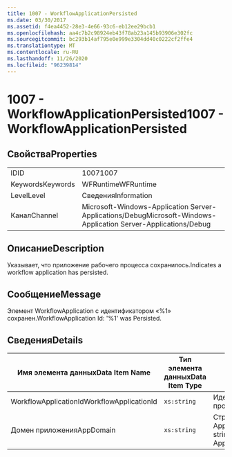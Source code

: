 ```yaml
---
title: 1007 - WorkflowApplicationPersisted
ms.date: 03/30/2017
ms.assetid: f4ea4452-28e3-4e66-93c6-eb12ee29bcb1
ms.openlocfilehash: aa4c7b2c98924eb43f78ab23a145b93906e302fc
ms.sourcegitcommit: bc293b14af795e0e999e3304dd40c0222cf2ffe4
ms.translationtype: MT
ms.contentlocale: ru-RU
ms.lasthandoff: 11/26/2020
ms.locfileid: "96239814"
---
```

# <a name="1007---workflowapplicationpersisted"></a><span data-ttu-id="eb7ab-102">1007 - WorkflowApplicationPersisted</span><span class="sxs-lookup"><span data-stu-id="eb7ab-102">1007 - WorkflowApplicationPersisted</span></span>

## <a name="properties"></a><span data-ttu-id="eb7ab-103">Свойства</span><span class="sxs-lookup"><span data-stu-id="eb7ab-103">Properties</span></span>  
  
|||  
|-|-|  
|<span data-ttu-id="eb7ab-104">ID</span><span class="sxs-lookup"><span data-stu-id="eb7ab-104">ID</span></span>|<span data-ttu-id="eb7ab-105">1007</span><span class="sxs-lookup"><span data-stu-id="eb7ab-105">1007</span></span>|  
|<span data-ttu-id="eb7ab-106">Keywords</span><span class="sxs-lookup"><span data-stu-id="eb7ab-106">Keywords</span></span>|<span data-ttu-id="eb7ab-107">WFRuntime</span><span class="sxs-lookup"><span data-stu-id="eb7ab-107">WFRuntime</span></span>|  
|<span data-ttu-id="eb7ab-108">Level</span><span class="sxs-lookup"><span data-stu-id="eb7ab-108">Level</span></span>|<span data-ttu-id="eb7ab-109">Сведения</span><span class="sxs-lookup"><span data-stu-id="eb7ab-109">Information</span></span>|  
|<span data-ttu-id="eb7ab-110">Канал</span><span class="sxs-lookup"><span data-stu-id="eb7ab-110">Channel</span></span>|<span data-ttu-id="eb7ab-111">Microsoft-Windows-Application Server-Applications/Debug</span><span class="sxs-lookup"><span data-stu-id="eb7ab-111">Microsoft-Windows-Application Server-Applications/Debug</span></span>|  
  
## <a name="description"></a><span data-ttu-id="eb7ab-112">Описание</span><span class="sxs-lookup"><span data-stu-id="eb7ab-112">Description</span></span>  

 <span data-ttu-id="eb7ab-113">Указывает, что приложение рабочего процесса сохранилось.</span><span class="sxs-lookup"><span data-stu-id="eb7ab-113">Indicates a workflow application has persisted.</span></span>  
  
## <a name="message"></a><span data-ttu-id="eb7ab-114">Сообщение</span><span class="sxs-lookup"><span data-stu-id="eb7ab-114">Message</span></span>  

 <span data-ttu-id="eb7ab-115">Элемент WorkflowApplication с идентификатором «%1» сохранен.</span><span class="sxs-lookup"><span data-stu-id="eb7ab-115">WorkflowApplication Id: '%1' was Persisted.</span></span>  
  
## <a name="details"></a><span data-ttu-id="eb7ab-116">Сведения</span><span class="sxs-lookup"><span data-stu-id="eb7ab-116">Details</span></span>  
  
|<span data-ttu-id="eb7ab-117">Имя элемента данных</span><span class="sxs-lookup"><span data-stu-id="eb7ab-117">Data Item Name</span></span>|<span data-ttu-id="eb7ab-118">Тип элемента данных</span><span class="sxs-lookup"><span data-stu-id="eb7ab-118">Data Item Type</span></span>|<span data-ttu-id="eb7ab-119">Описание</span><span class="sxs-lookup"><span data-stu-id="eb7ab-119">Description</span></span>|  
|--------------------|--------------------|-----------------|  
|<span data-ttu-id="eb7ab-120">WorkflowApplicationId</span><span class="sxs-lookup"><span data-stu-id="eb7ab-120">WorkflowApplicationId</span></span>|`xs:string`|<span data-ttu-id="eb7ab-121">Идентификатор приложения рабочего процесса</span><span class="sxs-lookup"><span data-stu-id="eb7ab-121">The workflow application id</span></span>|  
|<span data-ttu-id="eb7ab-122">Домен приложения</span><span class="sxs-lookup"><span data-stu-id="eb7ab-122">AppDomain</span></span>|`xs:string`|<span data-ttu-id="eb7ab-123">Строка, возвращаемая AppDomain.CurrentDomain.FriendlyName.</span><span class="sxs-lookup"><span data-stu-id="eb7ab-123">The string returned by AppDomain.CurrentDomain.FriendlyName.</span></span>|
